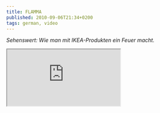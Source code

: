 ```yaml
---
title: FLAMMA
published: 2010-09-06T21:34+0200
tags: german, video
---
```


*Sehenswert: Wie man mit IKEA-Produkten ein Feuer macht.*

<div class="video43"><iframe src="http://player.vimeo.com/video/10322228?portrait=0">
</iframe></div>
